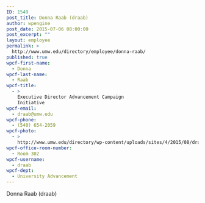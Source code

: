 ```yaml
---
ID: 1549
post_title: Donna Raab (draab)
author: wpengine
post_date: 2015-07-06 08:00:00
post_excerpt: ""
layout: employee
permalink: >
  http://www.umw.edu/directory/employee/donna-raab/
published: true
wpcf-first-name:
  - Donna
wpcf-last-name:
  - Raab
wpcf-title:
  - >
    Executive Director Advancement Campaign
    Initiative
wpcf-email:
  - draab@umw.edu
wpcf-phone:
  - (540) 654-2059
wpcf-photo:
  - >
    http://www.umw.edu/directory/wp-content/uploads/sites/4/2015/08/draab.jpg
wpcf-office-room-number:
  - Room 302
wpcf-username:
  - draab
wpcf-dept:
  - University Advancement
---
```

Donna Raab (draab)